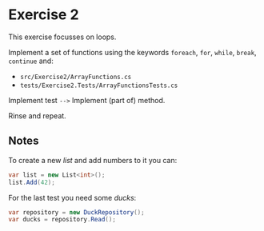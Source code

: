 # Exercise 2

This exercise focusses on loops.

Implement a set of functions using the keywords `foreach`, `for`, `while`, `break`, `continue` and:

- `src/Exercise2/ArrayFunctions.cs`
- `tests/Exercise2.Tests/ArrayFunctionsTests.cs`

Implement test `-->` Implement (part of) method.

Rinse and repeat.

## Notes

To create a new *list* and add numbers to it you can:

```csharp
var list = new List<int>();
list.Add(42);
```

For the last test you need some *ducks*:

```csharp
var repository = new DuckRepository();
var ducks = repository.Read();
```
